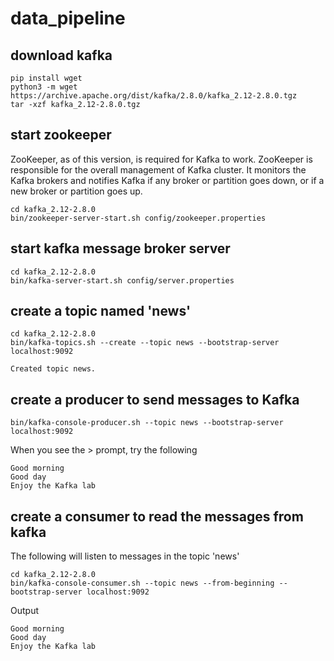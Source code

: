 # data_pipeline

## download kafka
```
pip install wget
python3 -m wget https://archive.apache.org/dist/kafka/2.8.0/kafka_2.12-2.8.0.tgz
tar -xzf kafka_2.12-2.8.0.tgz
```

## start zookeeper
ZooKeeper, as of this version, is required for Kafka to work. ZooKeeper is responsible for the overall management of Kafka cluster. It monitors the Kafka brokers and notifies Kafka if any broker or partition goes down, or if a new broker or partition goes up.
```
cd kafka_2.12-2.8.0
bin/zookeeper-server-start.sh config/zookeeper.properties
```

## start kafka message broker server
```
cd kafka_2.12-2.8.0
bin/kafka-server-start.sh config/server.properties
```

## create a topic named 'news'
```
cd kafka_2.12-2.8.0
bin/kafka-topics.sh --create --topic news --bootstrap-server localhost:9092
```

```Created topic news.```

## create a producer to send messages to Kafka
```
bin/kafka-console-producer.sh --topic news --bootstrap-server localhost:9092
```

When you see the > prompt, try the following
```
Good morning
Good day
Enjoy the Kafka lab
```

## create a consumer to read the messages from kafka
The following will listen to messages in the topic 'news'
```
cd kafka_2.12-2.8.0
bin/kafka-console-consumer.sh --topic news --from-beginning --bootstrap-server localhost:9092
```

Output
```
Good morning
Good day
Enjoy the Kafka lab
```
